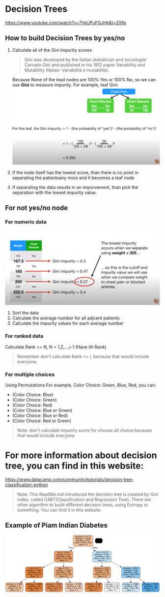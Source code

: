 # Decision Trees

https://www.youtube.com/watch?v=7VeUPuFGJHk&t=209s

## How to build Decision Trees by yes/no

1. Calculate all of the Gini impurity scores
    > Gini was developed by the Italian statistician and sociologist Corrado Gini and published in his 1912 paper Variability and Mutability (Italian: Variabilità e mutabilità).

    Because None of the lead nodes are 100% Yes or 100% No, so we can use **Gini** to measure impurity. 
    For example, leaf Gini:
    ![Gini Calculation](Pictures/Screenshot%20from%202021-12-27%2019-40-25.png)
2. If the node itself has the lowest score, than there is no point in separating the patientsany more and it becomes a leaf node
3. If separating the data results in an imporvement, than pick the separation with the lowest impurity value.

## For not yes/no node

### For numeric data
![numeric data gini calculate](Pictures/Screenshot%20from%202021-12-27%2019-58-00.png)
1. Sort the data
2. Calculate the average number for all adjcent patients
3. Calculate the impurity values for each average number

### For ranked data
Calculate Rank <= N, N = 1,2,...,i-1 (Have ith Rank)
> Remember don't calculate Rank <= i, because that would include everyone.

### For multiple choices
Using Permutations
For example, Color Choice: Green, Blue, Red, you can:
* (Color Choice: Blue)
* (Color Choice: Green)
* (Color Choice: Red)
* (Color Choice: Blue or Green)
* (Color Choice: Blue or Red)
* (Color Choice: Red or Green)
> Note: don't calculate impurity score for choose all choice because that would include everyone

# For more information about decision tree, you can find in this website:
https://www.datacamp.com/community/tutorials/decision-tree-classification-python
> Note: This ReadMe.md introduced the decision tree is created by Gini index, called CART(Classification and Regression Tree). There are other algorithm to build different decision trees, using Entropy or something. You can find it in this website.

## Example of Piam Indian Diabetes
![Decision Trees](Pictures/diabetes.png)